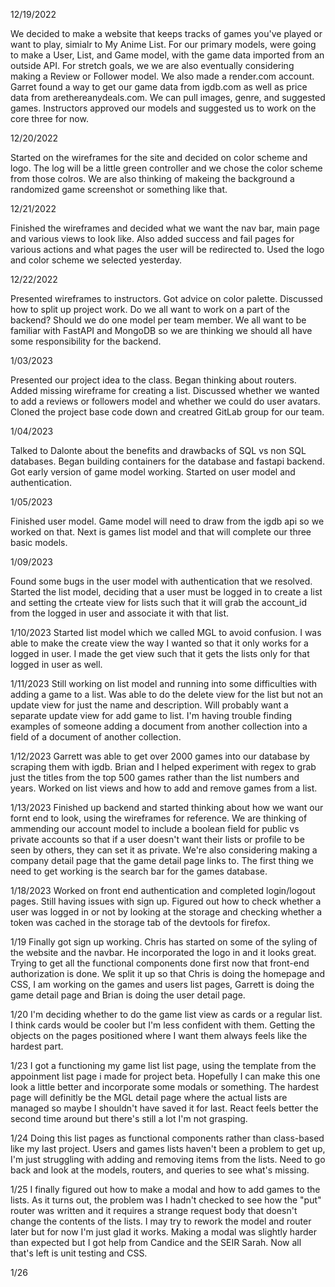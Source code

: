 12/19/2022

We decided to make a website that keeps tracks of games you've played or want to play, simialr to My Anime List. For our primary models, were going to make a User, List, and Game model, with the game data imported from an outside API. For stretch goals, we we are also eventually considering making a Review or Follower model. We also made a render.com account. Garret found a way to get our game data from igdb.com as well as price data from arethereanydeals.com.  We can pull images, genre, and suggested games. Instructors approved our models and suggested us to work on the core three for now.


12/20/2022

Started on the wireframes for the site and decided on color scheme and logo. The log will be a little green controller and we chose the color scheme from those colros. We are also thinking of makeing the background a randomized game screenshot or something like that.

12/21/2022

Finished the wireframes and decided what we want the nav bar, main page and various views to look like. Also added success and fail pages for various actions and what pages the user will be redirected to. Used the logo and color scheme we selected yesterday.

12/22/2022

Presented wireframes to instructors. Got advice on color palette. Discussed how to split up project work. Do we all want to work on a part of the backend? Should we do one model per team member. We all want to be familiar with FastAPI and MongoDB so we are thinking we should all have some responsibility for the backend.

1/03/2023

Presented our project idea to the class. Began thinking about routers. Added missing wireframe for creating a list. Discussed whether we wanted to add a reviews or followers model and whether we could do user avatars. Cloned the project base code down and creatred GitLab group for our team.

1/04/2023

Talked to Dalonte about the benefits and drawbacks of SQL vs non SQL databases. Began building containers for the database and fastapi backend. Got early version of game model working. Started on user model and authentication.

1/05/2023

Finished user model. Game model will need to draw from the igdb api so we worked on that. Next is games list model and that will complete our three basic models.

1/09/2023

Found some bugs in the user model with authentication that we resolved. Started the list model, deciding that a user must be logged in to create a list and setting the crteate view for lists such that it will grab the account_id from the logged in user and associate it with that list.

1/10/2023
Started list model which we called MGL to avoid confusion. I was able to make the create view the way I wanted so that it only works for a logged in user. I made the get view such that it gets the lists only for that logged in user as well.

1/11/2023
Still working on list model and running into some difficulties with adding a game to a list. Was able to do the delete view for the list but not an update view for just the name and description. Will probably want a separate update view for add game to list. I'm having trouble finding examples of someone adding a document from another collection into a field of a document of another collection.

1/12/2023
Garrett was able to get over 2000 games into our database by scraping them with igdb. Brian and I helped experiment with regex to grab just the titles from the top 500 games rather than the list numbers and years. Worked on list views and how to add and remove games from a list.


1/13/2023
Finished up backend and started thinking about how we want our fornt end to look, using the wireframes for reference. We are thinking of ammending our account model to include a boolean field for public vs private accounts so that if a user doesn't want their lists or profile to be seen by others, they can set it as private. We're also considering making a company detail page that the game detail page links to. The first thing we need to get working is the search bar for the games database.

1/18/2023
Worked on front end authentication and completed login/logout pages. Still having issues with sign up. Figured out how to check whether a user was logged in or not by looking at the storage and checking whether a token was cached in the storage tab of the devtools for firefox.

1/19
Finally got sign up working. Chris has started on some of the syling of the website and the navbar. He incorporated the logo in and it looks great. Trying to get all the functional components done first now that front-end authorization is done. We split it up so that Chris is doing the homepage and CSS, I am working on the games and users list pages, Garrett is doing the game detail page and Brian is doing the user detail page.

1/20
I'm deciding whether to do the game list view as cards or a regular list. I think cards would be cooler but I'm less confident with them. Getting the objects on the pages positioned where I want them always feels like the hardest part.

1/23
I got a functioning my game list list page, using the template from the appoinment list page i made for project beta. Hopefully I can make this one look a little better and incorporate some modals or something. The hardest page will definitly be the MGL detail page where the actual lists are managed so maybe I shouldn't have saved it for last. React feels better the second time around but there's still a lot I'm not grasping.

1/24
Doing this list pages as functional components rather than class-based like my last project. Users and games lists haven't been a problem to get up, I'm just struggling with adding and removing items from the lists. Need to go back and look at the models, routers, and queries to see what's missing.

1/25
I finally figured out how to make a modal and how to add games to the lists. As it turns out, the problem was I hadn't checked to see how the "put" router was written and it requires a strange request body that doesn't change the contents of the lists. I may try to rework the model and router later but for now I'm just glad it works. Making a modal was slightly harder than expected but I got help from Candice and the SEIR Sarah. Now all that's left is unit testing and CSS.

1/26

